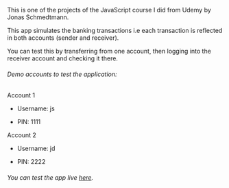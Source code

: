 This is one of the projects of the JavaScript course I did from Udemy by Jonas Schmedtmann.

This app simulates the banking transactions i.e each transaction is reflected in both accounts (sender and receiver).

You can test this by transferring from one account, then logging into the receiver account and checking it there.

###### Demo accounts to test the application:

Account 1

- Username: js

- PIN: 1111


Account 2

- Username: jd

- PIN: 2222

###### You can test the app live [here](https://simulate-bank-app.netlify.app/).
